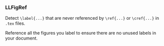 <!-- markdownlint-disable MD041 -->
<!-- detect unreferenced figure labels -->

### LLFigRef

Detect `\label{...}` that are never referenced by `\ref{...}` or `\cref{...}` in `.tex` files.

Reference all the figures you label to ensure there are no unused labels in your document.
